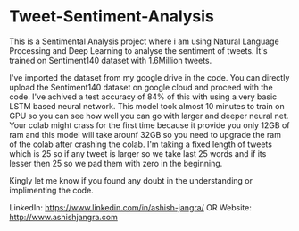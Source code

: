 # Tweet-Sentiment-Analysis
This is a Sentimental Analysis project where i am using Natural Language Processing and Deep Learning to analyse the sentiment of tweets. It's trained on Sentiment140 dataset with 1.6Million tweets.

I've imported the dataset from my google drive in the code. You can directly upload the Sentiment140 dataset on google cloud and proceed with the code. I've achived a test accuracy of 84% of this with using a very basic LSTM based neural network. This model took almost 10 minutes to train on GPU so you can see how well you can go with larger and deeper neural net. Your colab might crass for the first time because it provide you only 12GB of ram and this model will take arounf 32GB so you need to upgrade the ram of the colab after crashing the colab. I'm taking a fixed length of tweets which is 25 so if any tweet is larger so we take last 25 words and if its lesser then 25 so we pad them with zero in the beginning.

Kingly let me know if you found any doubt in the understanding or implimenting the code.

LinkedIn: https://www.linkedin.com/in/ashish-jangra/ OR
Website: http://www.ashishjangra.com

